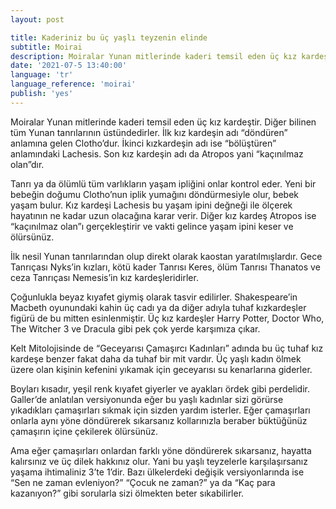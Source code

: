 ```yaml
---
layout: post

title: Kaderiniz bu üç yaşlı teyzenin elinde
subtitle: Moirai
description: Moiralar Yunan mitlerinde kaderi temsil eden üç kız kardeştir. Diğer bilinen tüm Yunan tanrılarının üstündedirler. İlk kız kardeşin adı “döndüren” anlamına gelen Clotho’dur. İkinci kızkardeşin adı ise “bölüştüren” anlamındaki Lachesis. Son kız kardeşin adı da Atropos yani “kaçınılmaz olan”dır.
date: '2021-07-5 13:40:00'
language: 'tr'
language_reference: 'moirai'
publish: 'yes'
---
```


Moiralar Yunan mitlerinde kaderi temsil eden üç kız kardeştir. Diğer bilinen tüm Yunan tanrılarının üstündedirler. İlk kız kardeşin adı “döndüren” anlamına gelen Clotho’dur. İkinci kızkardeşin adı ise “bölüştüren” anlamındaki Lachesis. Son kız kardeşin adı da Atropos yani “kaçınılmaz olan”dır.

Tanrı ya da ölümlü tüm varlıkların yaşam ipliğini onlar kontrol eder. Yeni bir bebeğin doğumu Clotho’nun iplik yumağını döndürmesiyle olur, bebek yaşam bulur. Kız kardeşi Lachesis bu yaşam ipini değneği ile ölçerek hayatının ne kadar uzun olacağına karar verir. Diğer kız kardeş Atropos ise “kaçınılmaz olan”ı gerçekleştirir ve vakti gelince yaşam ipini keser ve ölürsünüz.

İlk nesil Yunan tanrılarından olup direkt olarak kaostan yaratılmışlardır. Gece Tanrıçası Nyks’in kızları, kötü kader Tanrısı Keres, ölüm Tanrısı Thanatos ve ceza Tanrıçası Nemesis’in kız kardeşleridirler.

Çoğunlukla beyaz kıyafet giymiş olarak tasvir edilirler. Shakespeare’in Macbeth oyunundaki kahin üç cadı ya da diğer adıyla tuhaf kızkardeşler figürü de bu mitten esinlenmiştir. Üç kız kardeşler Harry Potter, Doctor Who, The Witcher 3 ve Dracula gibi pek çok yerde karşımıza çıkar.

Kelt Mitolojisinde de “Geceyarısı Çamaşırcı Kadınları” adında bu üç tuhaf kız kardeşe benzer fakat daha da tuhaf bir mit vardır. Üç yaşlı kadın ölmek üzere olan kişinin kefenini yıkamak için geceyarısı su kenarlarına giderler.

Boyları kısadır, yeşil renk kıyafet giyerler ve ayakları ördek gibi perdelidir. Galler’de anlatılan versiyonunda eğer bu yaşlı kadınlar sizi görürse yıkadıkları çamaşırları sıkmak için sizden yardım isterler. Eğer çamaşırları onlarla aynı yöne döndürerek sıkarsanız kollarınızla beraber büktüğünüz çamaşırın içine çekilerek ölürsünüz.

Ama eğer çamaşırları onlardan farklı yöne döndürerek sıkarsanız, hayatta kalırsınız ve üç dilek hakkınız olur. Yani bu yaşlı teyzelerle karşılaşırsanız yaşama ihtimaliniz 3’te 1’dir. Bazı ülkelerdeki değişik versiyonlarında ise “Sen ne zaman evleniyon?” “Çocuk ne zaman?” ya da “Kaç para kazanıyon?” gibi sorularla sizi ölmekten beter sıkabilirler.
